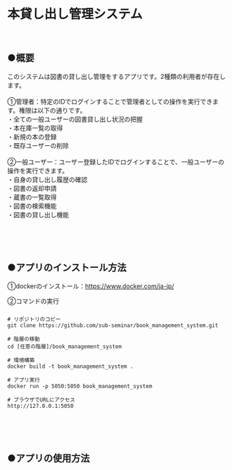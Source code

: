 <br>

# 本貸し出し管理システム



<br>

## ●概要
このシステムは図書の貸し出し管理をするアプリです。2種類の利用者が存在します。  
<br>
①管理者：特定のIDでログインすることで管理者としての操作を実行できます。権限は以下の通りです。  
  ・全ての一般ユーザーの図書貸し出し状況の把握  
  ・本在庫一覧の取得  
  ・新規の本の登録  
  ・既存ユーザーの削除  
  <br>
②一般ユーザー：ユーザー登録したIDでログインすることで、一般ユーザーの操作を実行できます。　    
  ・自身の貸し出し履歴の確認  
  ・図書の返却申請  
  ・蔵書の一覧取得  
  ・図書の検索機能  
  ・図書の貸し出し機能  
  

<br><br><br>
## ●アプリのインストール方法

①dockerのインストール：https://www.docker.com/ja-jp/

②コマンドの実行
### 
```
# リポジトリのコピー
git clone https://github.com/sub-seminar/book_management_system.git

# 階層の移動
cd [任意の階層]/book_management_system

# 環境構築
docker build -t book_management_system .

# アプリ実行
docker run -p 5050:5050 book_management_system

# ブラウザでURLにアクセス
http://127.0.0.1:5050

```

<br><br><br>

## ●アプリの使用方法



